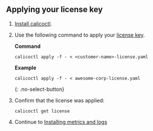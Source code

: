 ## Applying your license key

1. [Install calicoctl]({{site.baseurl}}/{{page.version}}/getting-started/calicoctl/install#installing-calicoctl-as-a-kubernetes-pod).

1. Use the following command to apply your [license key]({{site.baseurl}}/{{page.version}}/reference/calicoctl/resources/licensekey).

   **Command**
   ```
   calicoctl apply -f - < <customer-name>-license.yaml
   ```

   **Example**
   ```
   calicoctl apply -f - < awesome-corp-license.yaml
   ```
   {: .no-select-button}

1. Confirm that the license was applied:

   ```
   calicoctl get license
   ```

1. Continue to [Installing metrics and logs](#installing-metrics-and-logs)
